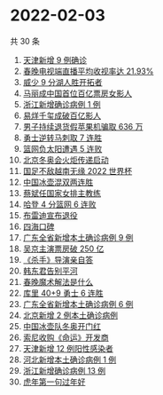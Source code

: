 # 2022-02-03

共 30 条

<!-- BEGIN -->
<!-- 最后更新时间 Thu Feb 03 2022 20:13:54 GMT+0800 (China Standard Time) -->

1. [天津新增 9 例确诊](https://www.zhihu.com/search?q=天津疫情)
1. [春晚电视端直播平均收视率达 21.93%](https://www.zhihu.com/search?q=春晚收视率)
1. [威少 9 分湖人胜开拓者](https://www.zhihu.com/search?q=湖人)
1. [马丽成中国首位百亿票房女影人](https://www.zhihu.com/search?q=马丽)
1. [浙江新增确诊病例 1 例](https://www.zhihu.com/search?q=浙江疫情)
1. [易烊千玺成破百亿影人](https://www.zhihu.com/search?q=易烊千玺成)
1. [男子持续退货假苹果机骗取 636 万](https://www.zhihu.com/search?q=男子靠退货假苹果机骗取636万)
1. [勇士逆转马刺取 7 连胜](https://www.zhihu.com/search?q=勇士)
1. [篮网负太阳遭遇 5 连败](https://www.zhihu.com/search?q=篮网)
1. [北京冬奥会火炬传递启动](https://www.zhihu.com/search?q=冬奥会火炬传递)
1. [国足不敌越南无缘 2022 世界杯](https://www.zhihu.com/search?q=国足)
1. [中国冰壶混双两连胜](https://www.zhihu.com/search?q=冬奥冰壶)
1. [蔡斌任国家女排主教练](https://www.zhihu.com/search?q=蔡斌)
1. [哈登 4 分篮网 6 连败](https://www.zhihu.com/search?q=篮网)
1. [布雷迪宣布退役](https://www.zhihu.com/search?q=布雷迪)
1. [四海口碑](https://www.zhihu.com/search?q=四海)
1. [广东全省新增本土确诊病例 9 例](https://www.zhihu.com/search?q=广东疫情)
1. [吴京主演票房破 250 亿](https://www.zhihu.com/search?q=吴京主演票房)
1. [《杀手》导演亲自答](https://www.zhihu.com/search?q=这个杀手不太冷静)
1. [韩东君告别平河](https://www.zhihu.com/search?q=长津湖)
1. [春晚魔术解法是什么](https://www.zhihu.com/search?q=春晚魔术解法)
1. [库里 40+9 勇士 6 连胜](https://www.zhihu.com/search?q=勇士)
1. [广东全省新增本土确诊病例 6 例](https://www.zhihu.com/search?q=广东疫情)
1. [北京新增 2 例本土确诊病例](https://www.zhihu.com/search?q=北京疫情)
1. [中国冰壶队冬奥开门红](https://www.zhihu.com/search?q=冬奥冰壶)
1. [索尼收购《命运》开发商](https://www.zhihu.com/search?q=索尼收购bungie)
1. [天津新增 12 例阳性感染者](https://www.zhihu.com/search?q=天津疫情)
1. [河北新增本土确诊病例 1 例](https://www.zhihu.com/search?q=河北疫情)
1. [浙江新增确诊病例 13 例](https://www.zhihu.com/search?q=浙江疫情)
1. [虎年第一句过年好](https://www.zhihu.com/search?q=虎年第一句过年好)

<!-- END -->
